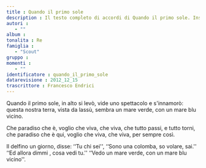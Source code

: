 ```yaml
--- 
title : Quando il primo sole
description : Il testo completo di accordi di Quando il primo sole. Inseriscila nel tuo canzoniere!
autori : 
   - ""
album : 
tonalita : Re
famiglia : 
   - "Scout"
gruppo : 
momenti : 
   - ""
identificatore : quando_il_primo_sole
datarevisione : 2012_12_15
trascrittore : Francesco Endrici
--- 
```




Quando il primo sole, in alto si levò,
vide uno spettacolo e s'innamorò:
 questa nostra terra, vista da lassù,
sembra un mare verde, con un mare blu vicino.


Che paradiso che è, voglio che viva,
che viva, che tutto passi, e tutto torni,
che paradiso che è qui, voglio che viva,
che viva, per sempre così.


Il delfino un giorno, disse: ‘‘Tu chi sei'',
‘‘Sono una colomba, so volare, sai.''
‘‘Ed allora dimmi , cosa vedi tu.''
‘‘Vedo un mare verde, con un mare blu vicino''.


